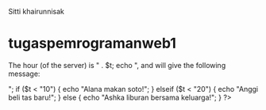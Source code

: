 Sitti khairunnisak
# tugaspemrogramanweb1
<!DOCTYPE html>
<html>
<body>

<?php
$t = date("50");
echo "<p>The hour (of the server) is " . $t; 
echo ", and will give the following message:</p>";

if ($t < "10") {
  echo "Alana makan soto!";
} elseif ($t < "20") {
  echo "Anggi beli tas baru!";
} else {
  echo "Ashka liburan bersama keluarga!";
}
?>
 
</body>
</html>
